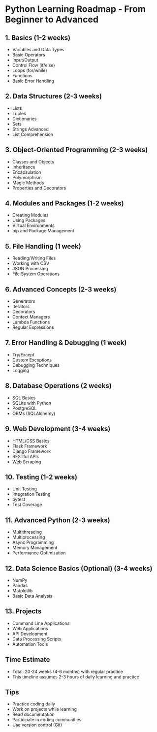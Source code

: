 # Python Learning Roadmap - From Beginner to Advanced

## 1. Basics (1-2 weeks)
- Variables and Data Types
- Basic Operators
- Input/Output
- Control Flow (if/else)
- Loops (for/while)
- Functions
- Basic Error Handling

## 2. Data Structures (2-3 weeks)
- Lists
- Tuples
- Dictionaries
- Sets
- Strings Advanced
- List Comprehension

## 3. Object-Oriented Programming (2-3 weeks)
- Classes and Objects
- Inheritance
- Encapsulation
- Polymorphism
- Magic Methods
- Properties and Decorators

## 4. Modules and Packages (1-2 weeks)
- Creating Modules
- Using Packages
- Virtual Environments
- pip and Package Management

## 5. File Handling (1 week)
- Reading/Writing Files
- Working with CSV
- JSON Processing
- File System Operations

## 6. Advanced Concepts (2-3 weeks)
- Generators
- Iterators
- Decorators
- Context Managers
- Lambda Functions
- Regular Expressions

## 7. Error Handling & Debugging (1 week)
- Try/Except
- Custom Exceptions
- Debugging Techniques
- Logging

## 8. Database Operations (2 weeks)
- SQL Basics
- SQLite with Python
- PostgreSQL
- ORMs (SQLAlchemy)

## 9. Web Development (3-4 weeks)
- HTML/CSS Basics
- Flask Framework
- Django Framework
- RESTful APIs
- Web Scraping

## 10. Testing (1-2 weeks)
- Unit Testing
- Integration Testing
- pytest
- Test Coverage

## 11. Advanced Python (2-3 weeks)
- Multithreading
- Multiprocessing
- Async Programming
- Memory Management
- Performance Optimization

## 12. Data Science Basics (Optional) (3-4 weeks)
- NumPy
- Pandas
- Matplotlib
- Basic Data Analysis

## 13. Projects
- Command Line Applications
- Web Applications
- API Development
- Data Processing Scripts
- Automation Tools

## Time Estimate
- Total: 20-24 weeks (4-6 months) with regular practice
- This timeline assumes 2-3 hours of daily learning and practice

## Tips
- Practice coding daily
- Work on projects while learning
- Read documentation
- Participate in coding communities
- Use version control (Git)